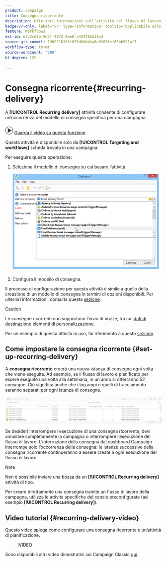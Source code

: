 ```yaml
---
product: campaign
title: Consegna ricorrente
description: Ulteriori informazioni sull’attività del flusso di lavoro Consegna ricorrente
badge-v7-only: label="v7" type="Informative" tooltip="Applicabile solo a Campaign Classic v7"
feature: Workflows
exl-id: efd2cdfb-2e5f-4672-8be8-a424481b11ed
source-git-commit: 198921813ff097db0d4ba0a8203fef65bb591af7
workflow-type: tm+mt
source-wordcount: '289'
ht-degree: 12%

---
```


# Consegna ricorrente{#recurring-delivery}

A **[!UICONTROL Recurring delivery]** attività consente di configurare un’occorrenza del modello di consegna specifica per una campagna.

![](assets/do-not-localize/how-to-video.png) [Guarda il video su questa funzione](#recurring-delivery-video)

Questa attività è disponibile solo da **[!UICONTROL Targeting and workflows]** scheda trovata in una campagna.

Per eseguire questa operazione:

1. Seleziona il modello di consegna su cui basare l’attività.

   ![](assets/recurring_delivery_001.png)

1. Configura il modello di consegna.

Il processo di configurazione per questa attività è simile a quello della creazione di un modello di consegna in termini di opzioni disponibili. Per ulteriori informazioni, consulta questa [sezione](../../delivery/using/about-templates.md).

>[!CAUTION]
>
>Le consegne ricorrenti non supportano l’invio di bozze, tra cui [dati di destinazione](../../workflow/using/data-life-cycle.md#target-data) elementi di personalizzazione.

Per un esempio di questa attività in uso, fai riferimento a questo [sezione](sending-a-birthday-email.md#creating-a-recurring-delivery-in-a-targeting-workflow).

## Come impostare la consegna ricorrente {#set-up-recurring-delivery}

A **consegna ricorrente** creerà una nuova istanza di consegna ogni volta che viene eseguita. Ad esempio, se il flusso di lavoro è pianificato per essere eseguito una volta alla settimana, in un anno si otterranno 52 consegne. Ciò significa anche che i log ampi e quelli di tracciamento saranno separati per ogni istanza di consegna.

![Consegna ricorrente](assets/delivery_recurring.jpg)

Se desideri interrompere l’esecuzione di una consegna ricorrente, devi annullare completamente la campagna o interrompere l’esecuzione del flusso di lavoro. L’interruzione della consegna dal dashboard Campaign interrompe solo l’occorrenza della consegna: le istanze successive della consegna ricorrente continueranno a essere create a ogni esecuzione del flusso di lavoro.

>[!NOTE]
>
>Non è possibile inviare una bozza da un **[!UICONTROL Recurring delivery]** attività di tipo.
> 
>Per creare direttamente una consegna tramite un flusso di lavoro della campagna, utilizza le attività specifiche del canale preconfigurate (ad esempio **[!UICONTROL Recurring delivery]**).

## Video tutorial {#recurring-delivery-video}

Questo video spiega come configurare una consegna ricorrente e un’attività di pianificazione.

>[!VIDEO](https://video.tv.adobe.com/v/25040?quality=12)

Sono disponibili altri video dimostrativi sui Campaign Classic [qui](https://experienceleague.adobe.com/docs/campaign-classic-learn/tutorials/overview.html?lang=it).
